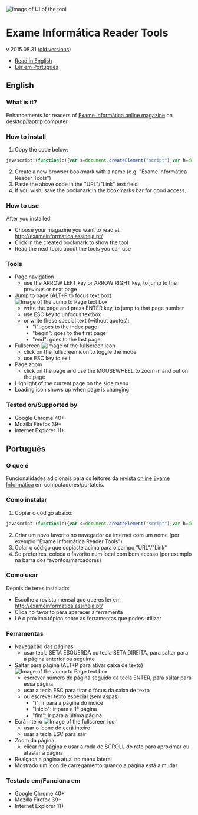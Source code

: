 ![Image of UI of the tool](http://pedrofsantos.com/projects/eirt/tool.png)

# Exame Informática Reader Tools
v 2015.08.31 ([old versions](http://pedrofsantos.com/projects/eirt/old/))

- [Read in English](#english)
- [Lêr em Português](#português)

## English
### What is it?
Enhancements for readers of [Exame Informática online magazine](http://exameinformatica.assineja.pt/) on desktop/laptop computer.

### How to install

  1. Copy the code below:

  ```javascript
  javascript:(function(c){var s=document.createElement("script");var h=document.getElementsByTagName("head")[0];s.src="http://pedrofsantos.com/projects/eirt/eirt.min.js";s.async=true;s.onload = s.onreadystatechange = function(){if (document.readyState == "complete" && c) c();};h.appendChild(s);})();
  ```
  2. Create a new browser bookmark with a name (e.g. "Exame Informática Reader Tools")
  3. Paste the above code in the "URL"/"Link" text field
  4. If you wish, save the bookmark in the bookmarks bar for good access.

### How to use

  After you installed:
  - Choose your magazine you want to read at http://exameinformatica.assineja.pt/
  - Click in the created bookmark to show the tool
  - Read the next topic about the tools you can use

### Tools

  - Page navigation
    - use the ARROW LEFT key or ARROW RIGHT key, to jump to the previous or next page
  - Jump to page (ALT+P to focus text box) ![Image of the Jump to Page text box](http://pedrofsantos.com/projects/eirt/jumptopage.png)
    - write the page and press ENTER key, to jump to that page number
    - use ESC key to unfocus textbox
    - or write these special text (without quotes):
      - "i": goes to the index page
      - "begin": goes to the first page
      - "end": goes to the last page
  - Fullscreen ![Image of the fullscreen icon](http://pedrofsantos.com/projects/eirt/fullscreen.png)
    - click on the fullscreen icon to toggle the mode
    - use ESC key to exit
  - Page zoom
    - click on the page and use the MOUSEWHEEL to zoom in and out on the page
  - Highlight of the current page on the side menu
  - Loading icon shows up when page is changing

### Tested on/Supported by

  - Google Chrome 40+
  - Mozilla Firefox 39+
  - Internet Explorer 11+


## Português
### O que é
Funcionalidades adicionais para os leitores da [revista online Exame Informática](http://exameinformatica.assineja.pt/) em computadores/portáteis.

### Como instalar

  1. Copiar o código abaixo:

  ```javascript
  javascript:(function(c){var s=document.createElement("script");var h=document.getElementsByTagName("head")[0];s.src="http://pedrofsantos.com/gh/eirt.min.js";s.async=true;s.onload = s.onreadystatechange = function(){if (document.readyState == "complete" && c) c();};h.appendChild(s);})();
  ```
  2. Criar um novo favorito no navegador da internet com um nome (por exemplo "Exame Informática Reader Tools")
  3. Colar o código que copiaste acima para o campo "URL"/"Link"
  4. Se preferires, coloca o favorito num local com bom acesso (por exemplo na barra dos favoritos/marcadores)

### Como usar

  Depois de teres instalado:
  - Escolhe a revista mensal que queres ler em http://exameinformatica.assineja.pt/
  - Clica no favorito para aparecer a ferramenta
  - Lê o próximo tópico sobre as ferramentas que podes utilizar

### Ferramentas

  - Navegação das páginas
    - usar tecla SETA ESQUERDA ou tecla SETA DIREITA, para saltar para a página anterior ou seguinte
  - Saltar para página (ALT+P para ativar caixa de texto) ![Image of the Jump to Page text box](http://pedrofsantos.com/projects/eirt/jumptopage.png)
    - escrever número de página seguido da tecla ENTER, para saltar para essa página
    - usar a tecla ESC para tirar o fócus da caixa de texto
    - ou escrever texto especial (sem aspas):
      - "i": ir para a página do índice
      - "inicio": ir para a 1º página
      - "fim": ir para a última página
  - Ecrã inteiro ![Image of the fullscreen icon](http://pedrofsantos.com/projects/eirt/fullscreen.png)
    - usar o ícone do ecrã inteiro
    - usar a tecla ESC para sair
  - Zoom da página
    - clicar na página e usar a roda de SCROLL do rato para aproximar ou afastar a página
  - Realçada a página atual no menu lateral
  - Mostrado um icon de carregamento quando a página está a mudar

### Testado em/Funciona em

  - Google Chrome 40+
  - Mozilla Firefox 39+
  - Internet Explorer 11+